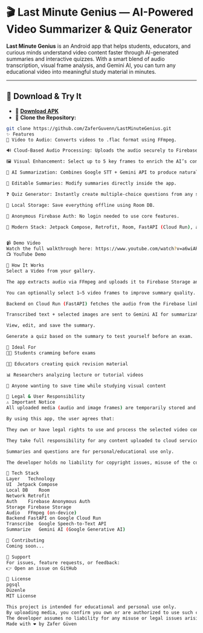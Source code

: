 
# 🎬 Last Minute Genius — AI-Powered Video Summarizer & Quiz Generator

**Last Minute Genius** is an Android app that helps students, educators, and curious minds understand video content faster through AI-generated summaries and interactive quizzes. With a smart blend of audio transcription, visual frame analysis, and Gemini AI, you can turn any educational video into meaningful study material in minutes.

---

## 📲 Download & Try It

- 📱 **[Download APK](https://drive.google.com/file/d/1sgewP1MF868QcCsFDlRYOlP-B-8qcKH2/view?usp=sharing)**
- 🧬 **Clone the Repository:**

```bash
git clone https://github.com/ZaferGuvenn/LastMinuteGenius.git
✨ Features
🎥 Video to Audio: Converts videos to .flac format using FFmpeg.

🔊 Cloud-Based Audio Processing: Uploads the audio securely to Firebase Storage.

🖼️ Visual Enhancement: Select up to 5 key frames to enrich the AI’s context understanding.

🧠 AI Summarization: Combines Google STT + Gemini API to produce natural, readable summaries.

📝 Editable Summaries: Modify summaries directly inside the app.

❓ Quiz Generator: Instantly create multiple-choice questions from any summary.

💾 Local Storage: Save everything offline using Room DB.

🔐 Anonymous Firebase Auth: No login needed to use core features.

🧱 Modern Stack: Jetpack Compose, Retrofit, Room, FastAPI (Cloud Run), and Firebase.


📹 Demo Video
Watch the full walkthrough here: https://www.youtube.com/watch?v=a6wiAR-3vsM
📺 YouTube Demo

🚀 How It Works
Select a Video from your gallery.

The app extracts audio via FFmpeg and uploads it to Firebase Storage anonymously.

You can optionally select 1–5 video frames to improve summary quality.

Backend on Cloud Run (FastAPI) fetches the audio from the Firebase link and transcribes it using Google STT.

Transcribed text + selected images are sent to Gemini AI for summarization.

View, edit, and save the summary.

Generate a quiz based on the summary to test yourself before an exam.

👥 Ideal For
🧑‍🎓 Students cramming before exams

👩‍🏫 Educators creating quick revision material

📊 Researchers analyzing lecture or tutorial videos

🧠 Anyone wanting to save time while studying visual content

👮 Legal & User Responsibility
⚠️ Important Notice
All uploaded media (audio and image frames) are temporarily stored and processed via Firebase and Google Cloud services.

By using this app, the user agrees that:

They own or have legal rights to use and process the selected video content.

They take full responsibility for any content uploaded to cloud services.

Summaries and questions are for personal/educational use only.

The developer holds no liability for copyright issues, misuse of the content, or third-party data processing.

🧪 Tech Stack
Layer	Technology
UI	Jetpack Compose
Local DB	Room
Network	Retrofit
Auth	Firebase Anonymous Auth
Storage	Firebase Storage
Audio	FFmpeg (on-device)
Backend	FastAPI on Google Cloud Run
Transcribe	Google Speech-to-Text API
Summarize	Gemini AI (Google Generative AI)

🤝 Contributing
Coming soon...

📩 Support
For issues, feature requests, or feedback:
👉 Open an issue on GitHub

📜 License
pgsql
Düzenle
MIT License

This project is intended for educational and personal use only.
By uploading media, you confirm you own or are authorized to use such content.
The developer assumes no liability for any misuse or legal issues arising from user-submitted content.
Made with ❤️ by Zafer Güven
